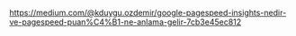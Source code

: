 https://medium.com/@kduygu.ozdemir/google-pagespeed-insights-nedir-ve-pagespeed-puan%C4%B1-ne-anlama-gelir-7cb3e45ec812